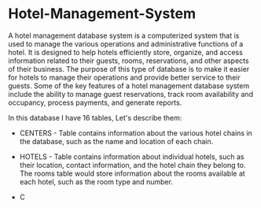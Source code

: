 # Hotel-Management-System

A hotel management database system is a computerized system that is used to manage the various operations and administrative functions of a hotel. It is designed to help hotels efficiently store, organize, and access information related to their guests, rooms, reservations, and other aspects of their business. The purpose of this type of database is to make it easier for hotels to manage their operations and provide better service to their guests. Some of the key features of a hotel management database system include the ability to manage guest reservations, track room availability and occupancy, process payments, and generate reports.

In this database I have 16 tables, Let's describe them:

* CENTERS - Table contains information about the various hotel chains in the database, such as the name and location of each chain.

* HOTELS - Table contains information about individual hotels, such as their location, contact information, and the hotel chain they belong to. The rooms table would store information about the rooms available at each hotel, such as the room type and number.

* C
